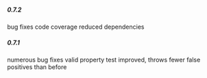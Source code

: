 ##### 0.7.2
bug fixes
code coverage
reduced dependencies

##### 0.7.1
numerous bug fixes
valid property test improved, throws fewer false positives than before
